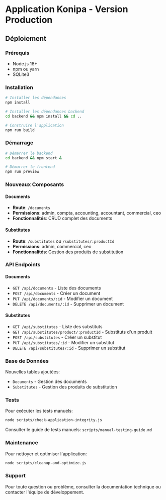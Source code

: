 # Application Konipa - Version Production

## Déploiement

### Prérequis
- Node.js 18+
- npm ou yarn
- SQLite3

### Installation
```bash
# Installer les dépendances
npm install

# Installer les dépendances backend
cd backend && npm install && cd ..

# Construire l'application
npm run build
```

### Démarrage
```bash
# Démarrer le backend
cd backend && npm start &

# Démarrer le frontend
npm run preview
```

### Nouveaux Composants

#### Documents
- **Route**: `/documents`
- **Permissions**: admin, compta, accounting, accountant, commercial, ceo
- **Fonctionnalités**: CRUD complet des documents

#### Substitutes
- **Route**: `/substitutes` ou `/substitutes/:productId`
- **Permissions**: admin, commercial, ceo
- **Fonctionnalités**: Gestion des produits de substitution

### API Endpoints

#### Documents
- `GET /api/documents` - Liste des documents
- `POST /api/documents` - Créer un document
- `PUT /api/documents/:id` - Modifier un document
- `DELETE /api/documents/:id` - Supprimer un document

#### Substitutes
- `GET /api/substitutes` - Liste des substituts
- `GET /api/substitutes/product/:productId` - Substituts d'un produit
- `POST /api/substitutes` - Créer un substitut
- `PUT /api/substitutes/:id` - Modifier un substitut
- `DELETE /api/substitutes/:id` - Supprimer un substitut

### Base de Données

Nouvelles tables ajoutées:
- `Documents` - Gestion des documents
- `Substitutes` - Gestion des produits de substitution

### Tests

Pour exécuter les tests manuels:
```bash
node scripts/check-application-integrity.js
```

Consulter le guide de tests manuels: `scripts/manual-testing-guide.md`

### Maintenance

Pour nettoyer et optimiser l'application:
```bash
node scripts/cleanup-and-optimize.js
```

### Support

Pour toute question ou problème, consulter la documentation technique ou contacter l'équipe de développement.
